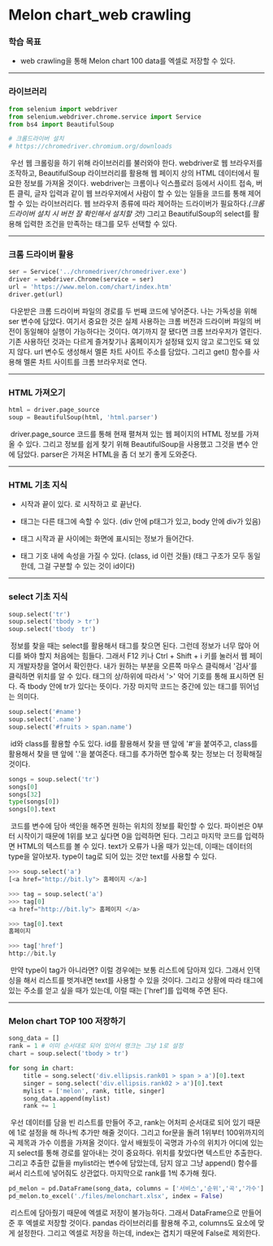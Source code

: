# Melon chart_web crawling



### 학습 목표

- web crawling을 통해 Melon chart 100 data를 엑셀로 저장할 수 있다.



---



### 라이브러리

```python
from selenium import webdriver
from selenium.webdriver.chrome.service import Service
from bs4 import BeautifulSoup

# 크롬드라이버 설치
# https://chromedriver.chromium.org/downloads
```

​	우선 웹 크롤링을 하기 위해 라이브러리를 불러와야 한다. webdriver로 웹 브라우저를 조작하고, BeautifulSoup 라이브러리를 활용해 웹 페이지 상의 HTML 데이터에서 필요한 정보를 가져올 것이다. webdriver는 크롬이나 익스플로러 등에서 사이트 접속, 버튼 클릭, 글자 입력과 같이 웹 브라우저에서 사람이 할 수 있는 일들을 코드를 통해 제어할 수 있는 라이브러리다. 웹 브라우저 종류에 따라 제어하는 드라이버가 필요하다.*(크롬 드라이버 설치 시 버전 잘 확인해서 설치할 것!)* 그리고 BeautifulSoup의 select를 활용해 입력한 조건을 만족하는 태그를 모두 선택할 수 있다. 



---



### 크롬 드라이버 활용

```python
ser = Service('../chromedriver/chromedriver.exe')
driver = webdriver.Chrome(service = ser)
url = 'https://www.melon.com/chart/index.htm'
driver.get(url)
```

​	다운받은 크롬 드라이버 파일의 경로를 두 번째 코드에 넣어준다. 나는 가독성을 위해 ser 변수에 담았다. 여기서 중요한 것은 실제 사용하는 크롬 버전과 드라이버 파일의 버전이 동일해야 실행이 가능하다는 것이다. 여기까지 잘 됐다면 크롬 브라우저가 열린다. 기존 사용하던 것과는 다르게 즐겨찾기나 홈페이지가 설정돼 있지 않고 로그인도 돼 있지 않다.
 url 변수도 생성해서 멜론 차트 사이트 주소를 담았다. 그리고 get() 함수를 사용해 멜론 차트 사이트를 크롬 브라우저로 연다.



---



### HTML 가져오기

```python
html = driver.page_source
soup = BeautifulSoup(html, 'html.parser')
```

​	driver.page_source 코드를 통해 현재 펼쳐져 있는 웹 페이지의 HTML 정보를 가져올 수 있다. 그리고 정보를 쉽게 찾기 위해 BeautifulSoup을 사용했고 그것을 변수 안에 담았다. parser은 가져온 HTML을 좀 더 보기 좋게 도와준다.



---



### HTML 기초 지식

- 시작과 끝이 있다. <tag>로 시작하고 </tag>로 끝난다.

- 태그는 다른 태그에 속할 수 있다. (div 안에 p태그가 있고, body 안에 div가 있음)

- 태그 시작과 끝 사이에는 화면에 표시되는 정보가 들어간다.

- 태그 기호 내에 속성을 가질 수 있다. (class, id 이런 것들) (태그 구조가 모두 동일한데, 그걸 구분할 수 있는 것이 id이다)



---



### select 기초 지식

```python
soup.select('tr')
soup.select('tbody > tr')
soup.select('tbody  tr')
```

​	정보를 찾을 때는 select를 활용해서 태그를 찾으면 된다. 그런데 정보가 너무 많아 어디를 봐야 할지 처음에는 힘들다. 그래서 F12 키나 Ctrl + Shift + i 키를 눌러서 웹 페이지 개발자창을 열어서 확인한다. 내가 원하는 부분을 오른쪽 마우스 클릭해서 '검사'를 클릭하면 위치를 알 수 있다. 태그의 상/하위에 따라서 '>' 악어 기호를 통해 표시하면 된다. 즉 tbody 안에 tr가 있다는 뜻이다. 가장 마지막 코드는 중간에 있는 태그를 뛰어넘는 의미다.



```python
soup.select('#name')
soup.select('.name')
soup.select('#fruits > span.name')
```

​	id와 class를 활용할 수도 있다. id를 활용해서 찾을 땐 앞에 '#'을 붙여주고, class를 활용해서 찾을 땐 앞에 '.'을 붙여준다. 태그를 추가하면 할수록 찾는 정보는 더 정확해질 것이다.



```python
songs = soup.select('tr')
songs[0]
songs[32]
type(songs[0])
songs[0].text
```

​	코드를 변수에 담아 색인을 해주면 원하는 위치의 정보를 확인할 수 있다. 파이썬은 0부터 시작이기 때문에 1위를 보고 싶다면 0을 입력하면 된다. 그리고 마지막 코드를 입력하면 HTML의 텍스트를 볼 수 있다. text가 오류가 나올 때가 있는데, 이때는 데이터의 type을 알아보자. type이 tag로 되어 있는 것만 text를 사용할 수 있다.



```python
>>> soup.select('a')
[<a href="http://bit.ly"> 홈페이지 </a>]

>>> tag = soup.select('a')
>>> tag[0]
<a href="http://bit.ly"> 홈페이지 </a>

>>> tag[0].text
홈페이지

>>> tag['href']
http://bit.ly
```

​	만약 type이 tag가 아니라면? 이럴 경우에는 보통 리스트에 담아져 있다. 그래서 인댁싱을 해서 리스트를 벗겨내면 text를 사용할 수 있을 것이다. 그리고 상황에 따라 태그에 있는 주소를 얻고 싶을 때가 있는데, 이럴 때는 ['href']를 입력해 주면 된다.



---



### Melon chart TOP 100 저장하기

```python
song_data = []
rank = 1 # 이미 순서대로 되어 있어서 랭크는 그냥 1로 설정
chart = soup.select('tbody > tr')

for song in chart:
    title = song.select('div.ellipsis.rank01 > span > a')[0].text
    singer = song.select('div.ellipsis.rank02 > a')[0].text
    mylist = ['melon', rank, title, singer]
    song_data.append(mylist)
    rank += 1
```

​	우선 데이터를 담을 빈 리스트를 만들어 주고, rank는 어처피 순서대로 되어 있기 때문에 1로 설정을 해 하나씩 추가만 해줄 것이다. 그리고 for문을 돌려 1위부터 100위까지의 곡 제목과 가수 이름을 가져올 것이다. 앞서 배웠듯이 곡명과 가수의 위치가 어디에 있는지 select를 통해 경로를 알아내는 것이 중요하다. 위치를 찾았다면 텍스트만 추출한다. 그리고 추출한 값들을 mylist라는 변수에 담았는데, 담지 않고 그냥 append() 함수를 써서 리스트에 넣어줘도 상관없다. 마지막으로 rank를 1씩 추가해 줬다.



```python
pd_melon = pd.DataFrame(song_data, columns = ['서비스','순위','곡','가수'])
pd_melon.to_excel('./files/melonchart.xlsx', index = False)
```

​	리스트에 담아줬기 때문에 엑셀로 저장이 불가능하다. 그래서 DataFrame으로 만들어 준 후 엑셀로 저장할 것이다. pandas 라이브러리를 활용해 주고, columns도 요소에 맞게 설정한다. 그리고 엑셀로 저장을 하는데, index는 겹치기 때문에 False로 제외한다.
